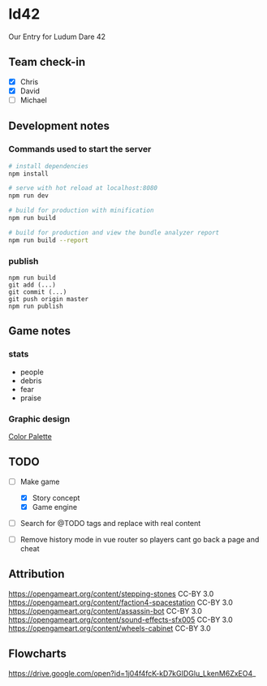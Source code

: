 # ld42
Our Entry for Ludum Dare 42

## Team check-in

  * [x] Chris
  * [x] David
  * [ ] Michael

## Development notes

### Commands used to start the server

``` bash
# install dependencies
npm install

# serve with hot reload at localhost:8080
npm run dev

# build for production with minification
npm run build

# build for production and view the bundle analyzer report
npm run build --report
```

### publish

```
npm run build
git add (...)
git commit (...)
git push origin master
npm run publish
```

## Game notes

### stats

  * people
  * debris
  * fear
  * praise


### Graphic design

[Color Palette](http://paletton.com/#uid=7030u0koVuCfdHJkrz6tQr5vtle)

## TODO

  * [ ] Make game
    * [x] Story concept
    * [x] Game engine
  * [ ] Search for @TODO tags and replace with real content
  * [ ] Remove history mode in vue router so players cant go back a page and cheat


## Attribution

https://opengameart.org/content/stepping-stones CC-BY 3.0
https://opengameart.org/content/faction4-spacestation CC-BY 3.0
https://opengameart.org/content/assassin-bot CC-BY 3.0
https://opengameart.org/content/sound-effects-sfx005 CC-BY 3.0
https://opengameart.org/content/wheels-cabinet CC-BY 3.0


## Flowcharts

https://drive.google.com/open?id=1j04f4fcK-kD7kGIDGlu_LkenM6ZxEO4_
